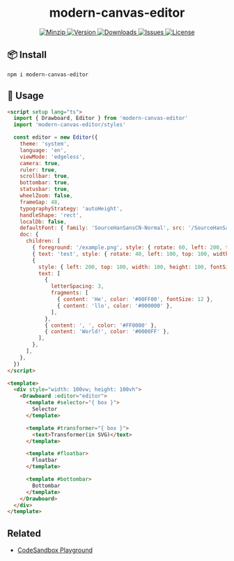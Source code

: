 <h1 align="center">modern-canvas-editor</h1>

<p align="center">
  <a href="https://unpkg.com/modern-canvas-editor">
    <img src="https://img.shields.io/bundlephobia/minzip/modern-canvas-editor" alt="Minzip">
  </a>
  <a href="https://www.npmjs.com/package/modern-canvas-editor">
    <img src="https://img.shields.io/npm/v/modern-canvas-editor.svg" alt="Version">
  </a>
  <a href="https://www.npmjs.com/package/modern-canvas-editor">
    <img src="https://img.shields.io/npm/dm/modern-canvas-editor" alt="Downloads">
  </a>
  <a href="https://github.com/qq15725/modern-canvas-editor/issues">
    <img src="https://img.shields.io/github/issues/qq15725/modern-canvas-editor" alt="Issues">
  </a>
  <a href="https://github.com/qq15725/modern-canvas-editor/blob/main/LICENSE">
    <img src="https://img.shields.io/npm/l/modern-canvas-editor.svg" alt="License">
  </a>
</p>

## 📦 Install

```shell
npm i modern-canvas-editor
```

## 🦄 Usage

```html
<script setup lang="ts">
  import { Drawboard, Editor } from 'modern-canvas-editor'
  import 'modern-canvas-editor/styles'

  const editor = new Editor({
    theme: 'system',
    language: 'en',
    viewMode: 'edgeless',
    camera: true,
    ruler: true,
    scrollbar: true,
    bottombar: true,
    statusbar: true,
    wheelZoom: false,
    frameGap: 48,
    typographyStrategy: 'autoHeight',
    handleShape: 'rect',
    localDb: false,
    defaultFont: { family: 'SourceHanSansCN-Normal', src: '/SourceHanSansCN-Normal.woff' },
    doc: {
      children: [
        { foreground: '/example.png', style: { rotate: 60, left: 200, top: 10, width: 50, height: 50 } },
        { text: 'test', style: { rotate: 40, left: 100, top: 100, width: 60, height: 40, fontSize: 20, color: '#FF00FF' } },
        {
          style: { left: 200, top: 100, width: 100, height: 100, fontSize: 22 },
          text: [
            {
              letterSpacing: 3,
              fragments: [
                { content: 'He', color: '#00FF00', fontSize: 12 },
                { content: 'llo', color: '#000000' },
              ],
            },
            { content: ', ', color: '#FF0000' },
            { content: 'World!', color: '#0000FF' },
          ],
        },
      ],
    },
  })
</script>

<template>
  <div style="width: 100vw; height: 100vh">
    <Drawboard :editor="editor">
      <template #selector="{ box }">
        Selector
      </template>

      <template #transformer="{ box }">
        <text>Transformer(in SVG)</text>
      </template>

      <template #floatbar>
        Floatbar
      </template>

      <template #bottombar>
        Bottombar
      </template>
    </Drawboard>
  </div>
</template>
```

## Related

- [CodeSandbox Playground](https://codesandbox.io/p/devbox/thirsty-dawn-t2h69m)
